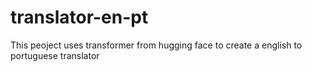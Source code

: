 # translator-en-pt
This peoject uses transformer from hugging face to create a english to portuguese translator

